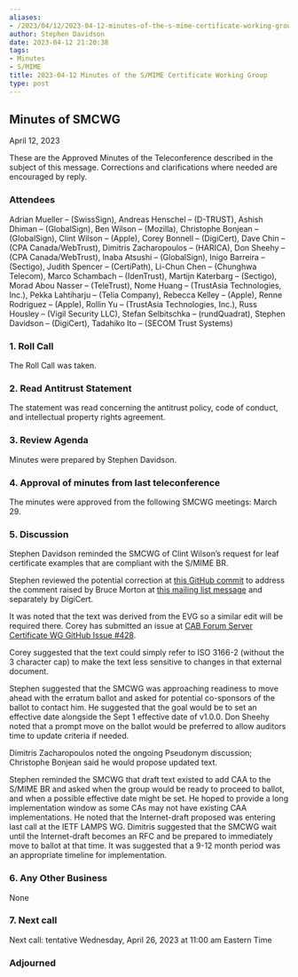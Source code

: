 ```yaml
---
aliases:
- /2023/04/12/2023-04-12-minutes-of-the-s-mime-certificate-working-group/
author: Stephen Davidson
date: 2023-04-12 21:20:38
tags:
- Minutes
- S/MIME
title: 2023-04-12 Minutes of the S/MIME Certificate Working Group
type: post
---
```


## Minutes of SMCWG

April 12, 2023

These are the Approved Minutes of the Teleconference described in the subject of this message. Corrections and clarifications where needed are encouraged by reply.

### Attendees

Adrian Mueller – (SwissSign), Andreas Henschel – (D-TRUST), Ashish Dhiman – (GlobalSign), Ben Wilson – (Mozilla), Christophe Bonjean – (GlobalSign), Clint Wilson – (Apple), Corey Bonnell – (DigiCert), Dave Chin – (CPA Canada/WebTrust), Dimitris Zacharopoulos – (HARICA), Don Sheehy – (CPA Canada/WebTrust), Inaba Atsushi – (GlobalSign), Inigo Barreira – (Sectigo), Judith Spencer – (CertiPath), Li-Chun Chen – (Chunghwa Telecom), Marco Schambach – (IdenTrust), Martijn Katerbarg – (Sectigo), Morad Abou Nasser – (TeleTrust), Nome Huang – (TrustAsia Technologies, Inc.), Pekka Lahtiharju – (Telia Company), Rebecca Kelley – (Apple), Renne Rodriguez – (Apple), Rollin Yu – (TrustAsia Technologies, Inc.), Russ Housley – (Vigil Security LLC), Stefan Selbitschka – (rundQuadrat), Stephen Davidson – (DigiCert), Tadahiko Ito – (SECOM Trust Systems)

### 1. Roll Call

The Roll Call was taken.

### 2. Read Antitrust Statement

The statement was read concerning the antitrust policy, code of conduct, and intellectual property rights agreement.

### 3. Review Agenda

Minutes were prepared by Stephen Davidson.

### 4. Approval of minutes from last teleconference

The minutes were approved from the following SMCWG meetings: March 29.

### 5. Discussion

Stephen Davidson reminded the SMCWG of Clint Wilson’s request for leaf certificate examples that are compliant with the S/MIME BR.

Stephen reviewed the potential correction at [this GitHub commit](https://github.com/srdavidson/smime/commit/67ba77c6728543469683f4f8e50573d2b61621cc) to address the comment raised by Bruce Morton at [this mailing list message](https://lists.cabforum.org/pipermail/smcwg-public/2023-March/000646.html) and separately by DigiCert.

It was noted that the text was derived from the EVG so a similar edit will be required there. Corey has submitted an issue at [CAB Forum Server Certificate WG GitHub Issue #428](https://github.com/cabforum/servercert/issues/428).

Corey suggested that the text could simply refer to ISO 3166-2 (without the 3 character cap) to make the text less sensitive to changes in that external document.

Stephen suggested that the SMCWG was approaching readiness to move ahead with the erratum ballot and asked for potential co-sponsors of the ballot to contact him. He suggested that the goal would be to set an effective date alongside the Sept 1 effective date of v1.0.0. Don Sheehy noted that a prompt move on the ballot would be preferred to allow auditors time to update criteria if needed.

Dimitris Zacharopoulos noted the ongoing Pseudonym discussion; Christophe Bonjean said he would propose updated text.

Stephen reminded the SMCWG that draft text existed to add CAA to the S/MIME BR and asked when the group would be ready to proceed to ballot, and when a possible effective date might be set. He hoped to provide a long implementation window as some CAs may not have existing CAA implementations. He noted that the Internet-draft proposed was entering last call at the IETF LAMPS WG. Dimitris suggested that the SMCWG wait until the Internet-draft becomes an RFC and be prepared to immediately move to ballot at that time. It was suggested that a 9-12 month period was an appropriate timeline for implementation.

### 6. Any Other Business

None

### 7. Next call

Next call: tentative Wednesday, April 26, 2023 at 11:00 am Eastern Time

### Adjourned

